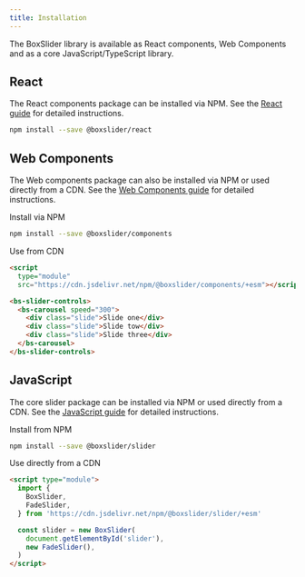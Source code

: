 ```yaml
---
title: Installation
---
```


The BoxSlider library is available as React components, Web Components and
as a core JavaScript/TypeScript library.

## React

The React components package can be installed via NPM. See the [React guide](/docs/guides/react)
for detailed instructions.

```sh
npm install --save @boxslider/react
```

## Web Components

The Web components package can also be installed via NPM or used directly from a CDN. See the
[Web Components guide](/docs/guides/web-components) for detailed instructions.

Install via NPM

```sh
npm install --save @boxslider/components
```

Use from CDN

```html
<script
  type="module"
  src="https://cdn.jsdelivr.net/npm/@boxslider/components/+esm"></script>

<bs-slider-controls>
  <bs-carousel speed="300">
    <div class="slide">Slide one</div>
    <div class="slide">Slide tow</div>
    <div class="slide">Slide three</div>
  </bs-carousel>
</bs-slider-controls>
```

## JavaScript

The core slider package can be installed via NPM or used directly from a CDN. See the
[JavaScript guide](/docs/guides/javascript) for detailed instructions.

Install from NPM

```sh
npm install --save @boxslider/slider
```

Use directly from a CDN

```html
<script type="module">
  import {
    BoxSlider,
    FadeSlider,
  } from 'https://cdn.jsdelivr.net/npm/@boxslider/slider/+esm'

  const slider = new BoxSlider(
    document.getElementById('slider'),
    new FadeSlider(),
  )
</script>
```
